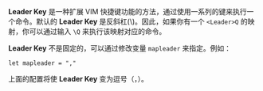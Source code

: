 **Leader Key** 是一种扩展 VIM 快捷键功能的方法，通过使用一系列的键来执行一个命令。默认的 **Leader Key** 是反斜杠(\\)。因此，如果你有一个 `<Leader>Q` 的映射，你可以通过输入 `\Q` 来执行该映射对应的命令。

**Leader Key** 不是固定的，可以通过修改变量 `mapleader` 来指定。例如：

```vim
let mapleader = ","
```

上面的配置将使 **Leader Key** 变为逗号（，）。